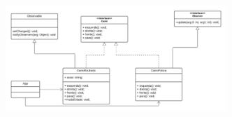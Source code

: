 <img src="https://github.com/FelipeASousa/Bertoti/blob/main/Engenharia%203/Observer/ObserverDiagram.jpeg" width="1000px"/>
